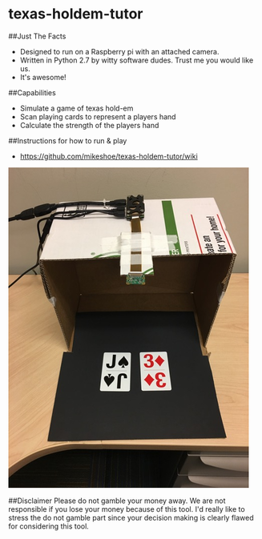 # texas-holdem-tutor

##Just The Facts
* Designed to run on a Raspberry pi with an attached camera.  
* Written in Python 2.7 by witty software dudes.  Trust me you would like us.  
* It's awesome!

##Capabilities
* Simulate a game of texas hold-em 
* Scan playing cards to represent a players hand
* Calculate the strength of the players hand

##Instructions for how to run & play
* https://github.com/mikeshoe/texas-holdem-tutor/wiki

![Alt text](/src/app/images/tutor-front.jpg?raw=true "Title")

##Disclaimer
Please do not gamble your money away.  We are not responsible if you lose your money because of this tool. I'd really like to stress the do not gamble part since your decision making is clearly flawed for considering this tool.   
